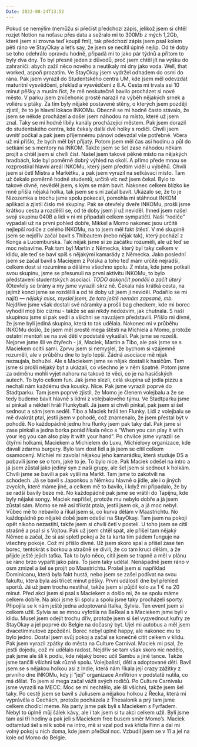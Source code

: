 ```yaml
---
Date: 2022-08-24T13:52
---
```

Pokud se nemýlím (nemůžu si přečíst předchozí zápis, jelikož jsem si chtěl rozjet Notion na noťasu přes data a sežralo mi to 300Mb z mých 1,2Gb, které jsem si zrovna teď koupil fml), tak předchozí zápis jsem psal kolem pěti ráno ve StayOkay a let’s say, že jsem se necítil úplně nejlíp. Od té doby se toho odehrálo opravdu hodně, připadá mi to jako pár týdnů a přitom to byly dva dny. To byl přesně jeden z důvodů, proč jsem chtěl jít na výšku do zahraničí: abych zažil něco nového a neutíkaly mi dny jako voda. Well, that worked, aspoň prozatím.
Ve StayOkay jsem vydržel odhadem do osmi do rána. Pak jsem vyrazil do Studentského centra UM, kde jsem měl odevzdat maturitní vysvědčení, překlad a vysvědčení z 8.A. Cesta mi trvala asi 10 minut pěšky a musím říct, že mě neskutečně bavilo procházet si nové město. V parku jsem zničehonic prostě narazil na výběh nějakých srnek a voliéru s ptáky. Za tím byly nějaké postavené stěny, o kterých jsem později zjistil, že to je hlavní lokace INKOMu. Obecně se mi hodně často stávalo, že jsem se někde procházel a došel jsem náhodou na místo, které už jsem znal. Taky se mi hodně líbily kanály procházející městem. Pak jsem dorazil do studentského centra, kde čekaly další dvě holky s rodiči. Chvíli jsem uvnitř počkal a pak jsem příjemnému pánovi odevzdal vše potřebné. Včera už mi přišlo, že bych měl být přijatý.
Potom jsem měl čas asi hodinu a půl do setkání se s mentory na INKOM. Takže jsem se šel zase náhodou někam projít a chtěl jsem si chvíli číst. Našel jsem takové pěkné místo na nějakých hradbách, kde byl poměrně dobrý výhled na okolí. A přímo přede mnou se rozprostíral hlavní areál INKOMu, který jsem předtím viděl u výběhů. Chvíli jsem si četl Mistra a Markétku, a pak jsem vyrazil na setkávací místo. Tam už čekalo poměrně hodně studentů, určitě víc než jsem čekal. Bylo to takové divné, nevěděl jsem, s kým se mám bavit. Nakonec celkem blízko ke mně přišla nějaká holka, tak jsem se s ní začal bavit. Ukázalo se, že to je Nizozemka a trochu jsme spolu pokecali, pomohla mi stáhnout INKOM aplikaci a zjistil číslo mé skupiny.
Pak se otevřely dveře INKOMu, prošli jsme krátkou cestu a rozdělili se, od té doby jsem jí už neviděl. Ihned jsem našel svoji skupinu 040B a lidi v ní mi připadali celkem sympatičtí. Naši “rodiče” vypadali už na první pohled dobře, Mikkel a Momo nakonec jsou určitě nejlepší rodiče z celého INKOMu, na to jsem měl fakt štěstí. V mé skupině jsem se nejdřív začal bavit s Thibautem (nebo nějak tak), který pochází z Konga a Lucemburska. Tak nějak jsme si ze začátku rozuměli, ale už teď se moc nebavíme. Pak tam byl Martin z Německa, který byl taky celkem v klidu, ale teď se baví spíš s nějakými kamarády z Německa. Jako poslední jsem se začal bavil s Maciejem z Polska a toho teď mám určitě nejradši, celkem dost si rozumíme a děláme všechno spolu.
Z místa, kde jsme potkali svou skupinu, jsme se přesunuli na první aktivitu INKOMu, to bylo představení studentských asociací.
_TODO dokončit pondělí a začít úterý_
(Otevřely se brány a my jsme vyrazili skrz ně. Čekala nás krátká cesta, na jejímž konci jsme se rozdělili a od té doby už jsem jí neviděl. Podařilo se mi najít) — _nějaký miss, myslel jsem, že toto ještě nemám zapsané, mb._
Nejdříve jsme však dostali své náramky a prošli bag checkem, kde mi borec vyhodil mojí bio cizrnu - takže se asi nikdy nedozvím, jak chutnala. S naší skupinou jsme si pak sedli a všichni se navzájem představili. Přišlo mi divné, že jsme byli jediná skupina, která to tak udělala. Nakonec mi v průběhu INKOMu došlo, že jsem měl prostě mega štěstí na Michiela a Momo, protože ostatní mentoři se na své děti v podstatě vykašlali.
Pak jsme se rozešli. Nejprve jsme šli ve čtyřech - já, Maciek, Martin a Tibo, ale pak jsme se s Maciekem ocitli sami. Zprvu jsem si nemyslel, že bychom si vzájemně rozuměli, ale v průběhu dne to bylo lepší. Žádná asociace mě nijak nezaujala, bohužel. Ale s Maciekem jsme se nějak dostali k hasičům. Tam jsme si prošli nějaký byt a ukázali, co všechno je v něm špatně. Potom jsme za odměnu mohli vyjet nahoru na takové té věci, co je na hasičských autech. To bylo celkem fun. Jak jsme slezli, celá skupina už jedla pizzu a nechali nám každému dva kousky. Nice.
Pak jsme vyrazili poprvé do Stadtparku. Tam jsem poprvé zjistil, že Momo je členem volejbalu a že se tedy budeme bavit hlavně s lidmi z volejbalového týmu. Ve Stadtparku jsme si pinkali a někteří hráli Flunkyball. Já jsem si chvíli pinkal, pak jsem si šel sednout a sám jsem seděl. Tibo a Maciek hráli ten Flunky. Lidi z volejbalu se mě dvakrát ptal, jestli jsem v pohodě, což znamenalo, že jsem přestal být v pohodě.
No každopádně jednu hru flunky jsem pak taky dal. Pak jsme si zase pinkali a jedna borka porád říkala něco s “When you can play it with your leg you can also play it with your hand”. Po chvilce jsme vyrazili se čtyřmi holkami, Maciekem a Michielem do Luxu, Michielovy organizace, kde dávali zdarma burgery. Bylo tam dost lidí a já jsem se cítil celkem osamocený. Michiel mi zavolal nějakou jeho kamarádku, která studuje DS a pobavili jsme se o tom, jaké to je. To bylo nice. Pak Maciek odešel na intro a já jsem zůstal jako jediný syn z naší grupy, ale šel jsem si sednout k holkám. Chvíli jsme se bavili a pak vyšli na Markt. Tam jsme to zakotvili na schodech. Já se bavil s Japonkou a Němkou hlavně o jídle, ale i o jiných zvycích, které máme jiné, a celkem mě to bavilo, i když mi připadalo, že by se radši bavily beze mě.
No každopádně pak jsme se vrátili do Tapijnu, kde byly nějaké songy. Maciek nepřišel, protože mu nebylo dobře a já jsem zůstal sám. Momo se mě asi třikrát ptala, jestli jsem ok, a já moc nebyl. Vůbec mě to nebavilo a říkal jsem si, co kurva dělám v Maastrichtu.
No každopádně po nějaké době jsem odešel na StayOkay. Tam jsem na pokoji opět nikoho nezastihl, takže jsem si chvíli četl v posteli. U toho jsem se cítil strašně a psal si s Vojtou. Pak už jsem chtěl spát, ale přišel tam nějaký Němec a začal, že si asi spletl pokoj a že ta karta tím pádem funguje na všechny pokoje. Což mi přišlo divné. Už jsem skoro spal a přišel zase ten borec, tentokrát s borkou a strašně se divili, že co tam kruci dělám, a že přijde ještě jejich taťka. Tak to bylo něco, cítil jsem se trapně a měl v plánu se ráno brzo vypařit jako pára. To jsem taky udělal. Nenápadně jsem ráno v osm zmizel a šel se projít po Maastrichtu. Prošel jsem si například Dominicanu, která byla fakt hustá, nebo jsem se zašel podívat na svou fakultu, která byla asi třicet minut pěšky. První událostí dne byl přehled sportů. Já už jsem trochu nestíhal, takže jsem si půjčil kolo za 1 € na 20 minut.
Před akcí jsem si psal s Maciekem a došlo mi, že se spolu máme celkem dobře. Na akci jsme šli spolu a spolu jsme taky procházeli sporty. Připojila se k nám ještě jedna adoptovaná Italka, Sylvia. Ten event jsem si celkem užil. Sylvia se se mnou vyfotila na BeReal a s Maciekem jsme byli v klidu. Musel jsem odejít trochu dřív, protože jsem si šel vyzvednout kufry ze StayOkay a jel poprvé do Belgie na dočasný byt. Ujel mi autobus a měl jsem dvacetiminutové zpoždění. Borec nebyl úplně happy, ale nakonec mu to bylo jedno. Dostal jsem svůj pokoj a začal se konečně cítit celkem v klidu. Pak jsem vyrazil zpátky do města na Culture Carnival. Maciek mi psal, že jestli dojedu, což mi udělalo radost.
Nejdřív se tam však skoro nic nedělo, pak jsme ale šli k podiu, kde nějaký borec učil Sambu a jiné tance. Takže jsme tančili všichni tak různě spolu. Volejbalisti, děti a adoptované děti. Bavil jsem se s nějakou holkou asi z Indie, která nám říkala její crazy zážitky z prvního dne INKOMu, kdy jí “její” organizace Amfitrion v podstatě nutila, co má dělat. To jsem si mega začal vážit svých rodičů.
Po Culture Carnivalu jsme vyrazili na MECC. Moc se mi nechtělo, ale šli všichni, takže jsem šel taky. Po cestě jsem se bavil s Juliusem a nějakou holkou z Řecka, která mi vyprávěla o Čechách, protože pocházela z Thesalonik a prý tam jsme celkem chodící meme. Na party jsme pak byli s Maciekem s Fyrfadem. Nebyl to úplně můj šálek kávy, ale i tak jsem si tu akci celkem užil. Byli jsme tam asi tři hodiny a pak jeli s Maciekem free busem směr Momo’s. Maciek odtamtud šel s ní k sobě na intro, mě si vzal pod svá křídla Finn a dal mi volný pokoj u nich doma, kde jsem přečkal noc. Vzbudil jsem se v 11 a jel na kole od Momo do Belgie.